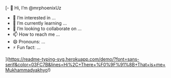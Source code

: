 [- 👋 Hi, I’m @mrphoenixUz
- 👀 I’m interested in ...
- 🌱 I’m currently learning ...
- 💞️ I’m looking to collaborate on ...
- 📫 How to reach me ...
- 😄 Pronouns: ...
- ⚡ Fun fact: ...

<!---
mrphoenixUz/mrphoenixUz is a ✨ special ✨ repository because its `README.md` (this file) appears on your GitHub profile.
You can click the Preview link to take a look at your changes.
--->
](https://readme-typing-svg.herokuapp.com/demo/?font=sans-serif&color=03FC7B&lines=Hi%2C+There+%F0%9F%91%8B+That+is+me+Mukhammadyakhyo!)
